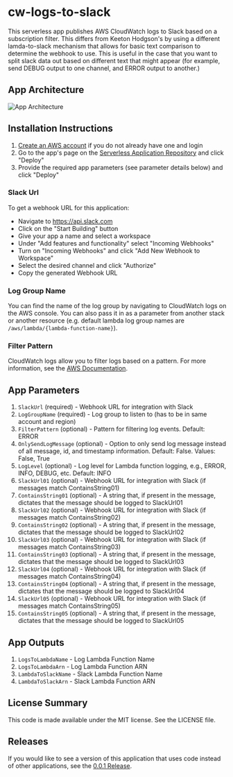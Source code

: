 # cw-logs-to-slack

This serverless app publishes AWS CloudWatch logs to Slack based on a subscription filter.  This differs from Keeton Hodgson's by 
using a different lamda-to-slack mechanism that allows for basic text comparison to determine the webhook to use.  This is
useful in the case that you want to split slack data out based on different text that might appear (for example,
send DEBUG output to one channel, and ERROR output to another.)

## App Architecture

![App Architecture](https://github.com/chander/cw-logs-to-slack-multi/raw/master/images/cw-logs-to-slack.png)

## Installation Instructions

1. [Create an AWS account](https://portal.aws.amazon.com/gp/aws/developer/registration/index.html) if you do not already have one and login
1. Go to the app's page on the [Serverless Application Repository](https://serverlessrepo.aws.amazon.com/applications/arn:aws:serverlessrepo:us-west-2:444108974876:applications~cw-logs-to-slack-multi) and click "Deploy"
1. Provide the required app parameters (see parameter details below) and click "Deploy"

### Slack Url
To get a webhook URL for this application:
* Navigate to https://api.slack.com
* Click on the "Start Building" button
* Give your app a name and select a workspace
* Under "Add features and functionality" select "Incoming Webhooks"
* Turn on "Incoming Webhooks" and click "Add New Webhook to Workspace"
* Select the desired channel and click "Authorize"
* Copy the generated Webhook URL

### Log Group Name
You can find the name of the log group by navigating to CloudWatch logs on the AWS console. You can also pass it in as a parameter from another stack or another resource (e.g. default lambda log group names are `/aws/lambda/{lambda-function-name}`).

### Filter Pattern
CloudWatch logs allow you to filter logs based on a pattern. For more information, see the [AWS Documentation](https://docs.aws.amazon.com/AmazonCloudWatch/latest/logs/FilterAndPatternSyntax.html).

## App Parameters

1. `SlackUrl` (required) - Webhook URL for integration with Slack
1. `LogGroupName` (required) - Log group to listen to (has to be in same account and region)
1. `FilterPattern` (optional) - Pattern for filtering log events. Default: ERROR
1. `OnlySendLogMessage` (optional) - Option to only send log message instead of all message, id, and timestamp information. Default: False. Values: False, True
1. `LogLevel` (optional) - Log level for Lambda function logging, e.g., ERROR, INFO, DEBUG, etc. Default: INFO
1. `SlackUrl01` (optional) - Webhook URL for integration with Slack (if messages match ContainsString01)
1. `ContainsString01` (optional) - A string that, if present in the message, dictates that the message should be logged to SlackUrl01
1. `SlackUrl02` (optional) - Webhook URL for integration with Slack (if messages match ContainsString02)
1. `ContainsString02` (optional) - A string that, if present in the message, dictates that the message should be logged to SlackUrl02
1. `SlackUrl03` (optional) - Webhook URL for integration with Slack (if messages match ContainsString03)
1. `ContainsString03` (optional) - A string that, if present in the message, dictates that the message should be logged to SlackUrl03
1. `SlackUrl04` (optional) - Webhook URL for integration with Slack (if messages match ContainsString04)
1. `ContainsString04` (optional) - A string that, if present in the message, dictates that the message should be logged to SlackUrl04
1. `SlackUrl05` (optional) - Webhook URL for integration with Slack (if messages match ContainsString05)
1. `ContainsString05` (optional) - A string that, if present in the message, dictates that the message should be logged to SlackUrl05


## App Outputs

1. `LogsToLambdaName` - Log Lambda Function Name
1. `LogsToLambdaArn` - Log Lambda Function ARN
1. `LambdaToSlackName` - Slack Lambda Function Name
1. `LambdaToSlackArn` - Slack Lambda Function ARN

## License Summary

This code is made available under the MIT license. See the LICENSE file.

## Releases

If you would like to see a version of this application that uses code instead of other applications, see the [0.0.1 Release](https://github.com/keetonian/cw-logs-to-slack/tree/0.0.1).
